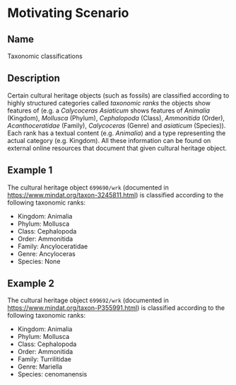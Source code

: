 # Motivating Scenario
## Name
Taxonomic classifications

## Description
Certain cultural heritage objects (such as fossils) are classified according to highly structured categories called _taxonomic ranks_ the objects show features of (e.g. a _Calycoceras Asiaticum_ shows features of _Animalia_ (Kingdom), _Mollusca_ (Phylum), _Cephalopoda_ (Class), _Ammonitida_ (Order), _Acanthoceratidae_ (Family), _Calycoceras_ (Genre) and	_asiaticum_ (Species)). Each rank has a textual content (e.g. _Animalia_) and a type representing the actual category (e.g. Kingdom). All these information can be found on external online resources that document that given cultural heritage object.

## Example 1
The cultural heritage object `699690/wrk` (documented in https://www.mindat.org/taxon-3245811.html) is classified according to the following taxonomic ranks:

* Kingdom: Animalia
* Phylum: Mollusca
* Class: Cephalopoda
* Order: Ammonitida
* Family: Ancyloceratidae
* Genre: Ancyloceras
* Species: None

## Example 2
The cultural heritage object `699692/wrk` (documented in https://www.mindat.org/taxon-P355991.html) is classified according to the following taxonomic ranks:

* Kingdom: Animalia
* Phylum: Mollusca
* Class: Cephalopoda
* Order: Ammonitida
* Family: Turrilitidae
* Genre: Mariella
* Species: cenomanensis
		